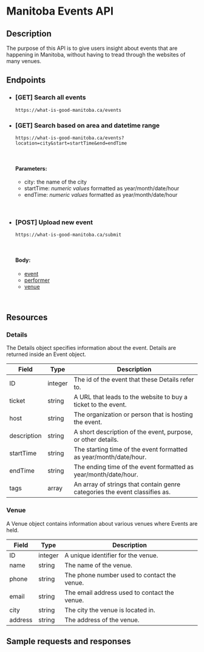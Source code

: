 # Manitoba Events API

## Description

The purpose of this API is to give users insight about events that are happening in Manitoba, without having to tread through the websites of many venues.

## Endpoints
- ### [GET] Search all events
    ```https://what-is-good-manitoba.ca/events```

- ### [GET] Search based on area and datetime range
    ```https://what-is-good-manitoba.ca/events?location=city&start=startTime&end=endTime```

  <br>

    #### Parameters: 
    - city: the name of the city
    - startTime: *numeric values* formatted as year/month/date/hour
    - endTime: *numeric values* formatted as year/month/date/hour

<br>

- ### [POST] Upload new event
    ```https://what-is-good-manitoba.ca/submit```

  <br>

    #### Body: 
    - [event](#event)
    - [performer](#performer)
    - [venue](#vanue)

<br>

## Resources

### Details

The Details object specifies information about the event. Details are returned inside an Event object.

| Field | Type | Description |
|-|-|-|
| ID | integer | The id of the event that these Details refer to. |
| ticket | string | A URL that leads to the website to buy a ticket to the event. |
| host | string | The organization or person that is hosting the event. |
| description | string | A short description of the event, purpose, or other details. |
| startTime | string | The starting time of the event formatted as year/month/date/hour. |
| endTime | string | The ending time of the event formatted as year/month/date/hour. |
| tags | array | An array of strings that contain genre categories the event classifies as. |

### Venue
A Venue object contains information about various venues where Events are held.

| Field | Type | Description |
|-|-|-|
ID | integer | A unique identifier for the venue.
name | string | The name of the venue.
phone | string | The phone number used to contact the venue.
email | string | The email address used to contact the venue.
city | string | The city the venue is located in.
address | string | The address of the venue.

## Sample requests and responses

